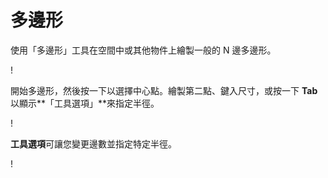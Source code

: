 # 多邊形

使用「多邊形」工具在空間中或其他物件上繪製一般的 N 邊多邊形。

\![](<../.gitbook/assets/image (9) (1).png>)

開始多邊形，然後按一下以選擇中心點。繪製第二點、鍵入尺寸，或按一下 **Tab** 以顯示**「工具選項」**來指定半徑。

\![](<../.gitbook/assets/image (7) (1).png>)

**工具選項**可讓您變更邊數並指定特定半徑。

\![](<../.gitbook/assets/image (13) (1).png>)
